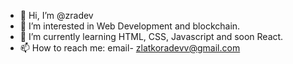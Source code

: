 - 👋 Hi, I’m @zradev
- 👀 I’m interested in Web Development and blockchain.
- 🌱 I’m currently learning HTML, CSS, Javascript and soon React.
- 📫 How to reach me: email- zlatkoradevv@gmail.com

<!---
zradev/zradev is a ✨ special ✨ repository because its `README.md` (this file) appears on your GitHub profile.
You can click the Preview link to take a look at your changes.
--->
